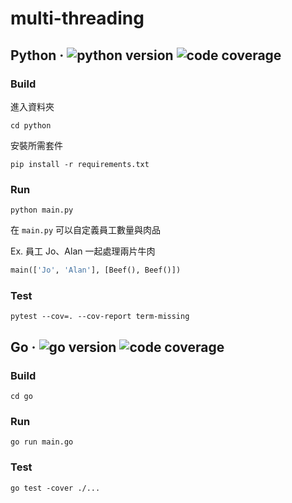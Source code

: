 # multi-threading

## Python &middot; ![python version](https://img.shields.io/badge/Python-3.12.0-blue) ![code coverage](https://img.shields.io/badge/Coverage-100%25-brightgreen)

### Build

進入資料夾

```shell
cd python
```

安裝所需套件

```shell
pip install -r requirements.txt
```

### Run

```shell
python main.py
```

在 `main.py` 可以自定義員工數量與肉品

Ex. 員工 Jo、Alan 一起處理兩片牛肉

```python
main(['Jo', 'Alan'], [Beef(), Beef()])
```

### Test

```shell
pytest --cov=. --cov-report term-missing
```

## Go &middot; ![go version](https://img.shields.io/badge/Python-1.22.2-blue) ![code coverage](https://img.shields.io/badge/Coverage-100%25-brightgreen)

### Build

```shell
cd go
```

### Run

```shell
go run main.go
```

### Test

```shell
go test -cover ./...
```
